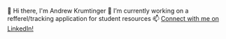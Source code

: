👋 Hi there, I'm Andrew Krumtinger
🔭 I’m currently working on a refferel/tracking application for student resources
📫 [Connect with me on LinkedIn!](https://www.linkedin.com/in/andrew-krum/)
